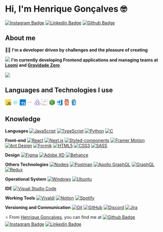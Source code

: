 # Hi, I'm Henrique Gonçalves 🤓

[![Instagram Badge](https://img.shields.io/badge/-Instagram-C13584?style=flat-square&labelColor=C13584&logo=instagram&logoColor=white)](https://www.instagram.com/henriiqueg_/)
[![Linkedin Badge](https://img.shields.io/badge/-LinkedIn-blue?style=flat-square&logo=Linkedin&logoColor=white)](https://www.linkedin.com/in/henriiqueg/)
[![Github Badge](https://img.shields.io/badge/-Github-000?style=flat-square&logo=Github&logoColor=white)](https://github.com/henriiqueg)

## About me

👨‍💻 <strong>I'm a developer driven by challenges and the pleasure of creating</strong>

<img height="22" src="https://avatars.githubusercontent.com/u/68288528?s=200&v=4">  **I'm currently developing Frontend applications and managing teams at [Loomi](https://github.com/loomi) and [Gravidade Zero](https://gravidadezero.space)** 

<img align='center' src="https://github-readme-stats.vercel.app/api?username=henriiqueg&show_icons=true">

## Languages and Technologies I use

<code><img height="20" src="https://raw.githubusercontent.com/github/explore/80688e429a7d4ef2fca1e82350fe8e3517d3494d/topics/javascript/javascript.png"></code>
<code><img height="20" src="https://raw.githubusercontent.com/github/explore/80688e429a7d4ef2fca1e82350fe8e3517d3494d/topics/react/react.png"></code>
<code><img height="20" src="https://raw.githubusercontent.com/github/explore/80688e429a7d4ef2fca1e82350fe8e3517d3494d/topics/typescript/typescript.png"></code>
<code><img height="20" src="https://raw.githubusercontent.com/github/explore/28b02bbc9ad9f7a503c43775aebeb515dc2da5fc/topics/nextjs/nextjs.png"></code>
<code><img height="20" src="https://raw.githubusercontent.com/github/explore/80688e429a7d4ef2fca1e82350fe8e3517d3494d/topics/redux/redux.png"></code>
<code><img height="20" src="https://raw.githubusercontent.com/github/explore/80688e429a7d4ef2fca1e82350fe8e3517d3494d/topics/styled-components/styled-components.png"></code>
<code><img height="20" src="https://raw.githubusercontent.com/github/explore/80688e429a7d4ef2fca1e82350fe8e3517d3494d/topics/nodejs/nodejs.png"></code>
<code><img height="20" src="https://raw.githubusercontent.com/github/explore/80688e429a7d4ef2fca1e82350fe8e3517d3494d/topics/visual-studio-code/visual-studio-code.png"></code>
<code><img height="20" src="https://raw.githubusercontent.com/github/explore/80688e429a7d4ef2fca1e82350fe8e3517d3494d/topics/html/html.png"></code>
<code><img height="20" src="https://raw.githubusercontent.com/github/explore/80688e429a7d4ef2fca1e82350fe8e3517d3494d/topics/css/css.png"></code>

## Knowledge

**Languages**
[![JavaScript](https://img.shields.io/badge/-JavaScript-black?style=flat-square&logo=javascript)](https://github.com/henriiqueg/)
[![TypeScript](https://img.shields.io/badge/-TypeScript-007ACC?style=flat-square&logo=typescript&logoColor=white)](https://github.com/henriiqueg/)
[![Python](https://img.shields.io/badge/-Python-3776AB?style=flat-square&logo=Python&logoColor=yellow)](https://github.com/henriiqueg/)
[![C](https://img.shields.io/badge/-A8B9CC?style=flat-square&logo=c&logoColor=white)](https://github.com/henriiqueg/)

**Front-end**
[![React](https://img.shields.io/badge/-React-black?style=flat-square&logo=react)](https://github.com/henriiqueg/)
[![Next.js](https://img.shields.io/badge/-Next.js-black?style=flat-square&logo=next.js)](https://github.com/henriiqueg/)
[![Styled-components](https://img.shields.io/badge/-Styled%20Components-pink?style=flat-square&logo=styled-components)](https://github.com/henriiqueg/)
[![Framer Motion](https://img.shields.io/badge/-Framer-blue?style=flat-square&logo=framer)](https://github.com/henriiqueg/)
[![Ant Design](https://img.shields.io/badge/-Ant%20Design-white?style=flat-square&logo=ant%20design&logoColor=blue)](https://github.com/henriiqueg/)
[![Formik](https://img.shields.io/badge/-Formik-blue?style=flat-square&logo=formik)](https://github.com/henriiqueg/)
[![HTML5](https://img.shields.io/badge/-HTML5-E34F26?style=flat-square&logo=html5&logoColor=white)](https://github.com/henriiqueg/)
[![CSS3](https://img.shields.io/badge/-CSS3-1572B6?style=flat-square&logo=css3)](https://github.com/henriiqueg/)
[![SASS](https://img.shields.io/badge/-SASS-ed9ac2?style=flat-square&logo=sass)](https://github.com/henriiqueg/)

**Design**
[![Figma](https://img.shields.io/badge/-Figma-ffbaba?style=flat-square&logo=figma)](https://github.com/henriiqueg/)
[![Adobe XD](https://img.shields.io/badge/-Adobe%20XD-pink?style=flat-square&logo=adobe%20xd)](https://github.com/henriiqueg/)
[![Behance](https://img.shields.io/badge/-Behance-blue?style=flat-square&logo=behance)](https://github.com/henriiqueg/)

**Others Technologies**
[![Nodejs](https://img.shields.io/badge/-Nodejs-black?style=flat-square&logo=Node.js)](https://github.com/henriiqueg/)
[![Postman](https://img.shields.io/badge/-Postman-orange?style=flat-square&logo=postman&logoColor=white)](https://github.com/henriiqueg/)
[![Apollo GraphQL](https://img.shields.io/badge/-Apollo%20GraphQL-311C87?style=flat-square&logo=apollo-graphql)](https://github.com/henriiqueg/)
[![GraphQL](https://img.shields.io/badge/-GraphQL-E10098?style=flat-square&logo=graphql)](https://github.com/henriiqueg/)
[![Redux](https://img.shields.io/badge/-Redux-764ABC?style=flat-square&logo=redux)](https://github.com/henriiqueg/)

**Operational System**
[![Windows](https://img.shields.io/badge/-Windows-0078D6?style=flat-square&logo=Windows)](https://github.com/henriiqueg/)
[![Ubuntu](https://img.shields.io/badge/-Ubuntu-0078D6?style=flat-square&logo=Ubuntu)](https://github.com/henriiqueg/)

**IDE**
[![Visual Studio Code](https://img.shields.io/badge/-Visual%20Studio%20Code-007ACC?style=flat-square&logo=VisualStudioCode)](https://github.com/henriiqueg/)

**Working Tools**
[![Vivaldi](https://img.shields.io/badge/-Vivaldi-black?style=flat-square&logo=vivaldi)](https://github.com/henriiqueg/)
[![Notion](https://img.shields.io/badge/-Notion-white?style=flat-square&logo=notion&logoColor=black)](https://github.com/henriiqueg/)
[![Spotify](https://img.shields.io/badge/-Spotify-black?style=flat-square&logo=spotify)](https://github.com/henriiqueg/)

**Versioning and Communication**
[![Git](https://img.shields.io/badge/-Git-black?style=flat-square&logo=git)](https://github.com/henriiqueg/)
[![GitHub](https://img.shields.io/badge/-GitHub-181717?style=flat-square&logo=github)](https://github.com/henriiqueg/)
[![Discord](https://img.shields.io/badge/-Discord-000000?style=flat-square&logo=Discord)](https://github.com/henriiqueg/)
[![Jira](https://img.shields.io/badge/-Jira-0052CC?style=flat-square&logo=Jira)](https://github.com/henriiqueg/)

⭐️ From [Henrique Gonçalves](https://github.com/henriiqueg), you can find me at [![Github Badge](https://img.shields.io/badge/-Github-000?style=flat-square&logo=Github&logoColor=white)](https://github.com/henriiqueg) [![Instagram Badge](https://img.shields.io/badge/-Instagram-C13584?style=flat-square&labelColor=C13584&logo=instagram&logoColor=white)](https://www.instagram.com/henriiqueg_/) [![Linkedin Badge](https://img.shields.io/badge/-LinkedIn-blue?style=flat-square&logo=Linkedin&logoColor=white)](https://www.linkedin.com/in/henriiqueg/)
